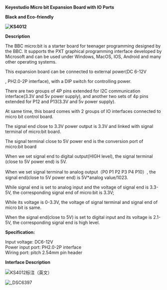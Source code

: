 **Keyestudio Micro bit Expansion Board with IO Ports**

**Black and Eco-friendly**

**![KS4012](media/2dc9b652f8a22184df99e9a9e2968ae2.png)**

**Description**

The BBC micro:bit is a starter board for teenager programming designed by the
BBC. It supports the PXT graphical programming interface developed by Microsoft
and can be used under Windows, MacOS, IOS, Android and many other operating
systems.

This expansion board can be connected to external power(DC 6-12V

, PH2.0-2P interface), with a DIP switch for controlling power.

There are two groups of 4P pins extended for I2C communication interface(3.3V
and 5v power supply), and another two sets of 4p pins extended for P12 and
P13(3.3V and 5v power supply).

At same time, this board comes with 2 groups of IO interfaces connected to micro
bit control board.

The signal end close to 3.3V power output is 3.3V and linked with signal
terminal of micro:bit board.

The signal terminal close to 5V power end is the conversion port of micro:bit
board

When we set signal end to digital output(HIGH level), the signal terminal (close
to 5V power end) is 5V.

When we set signal terminal to analog output（P0 P1 P2 P3 P4 P10）, the signal
end(close to 5V power end) is 5V\*analog value/1023.

While signal end is set to analog input and the voltage of signal end is 3.3-5V,
the corresponding signal end of micro:bit is 3.3V;

While its voltage is 0-3.3V, the voltage of signal terminal and signal end of
micro bit is same.

When the signal end(close to 5V) is set to digital input and its voltage is
2.1-5V, the corresponding signal end is high level.

**Specification:**

Input voltage: DC6-12V  
Power input port: PH2.0-2P interface  
Wiring port: pitch 2.54mm pin header

**Interface Description**

![KS4012标注（英文）](media/e7db6c8f2fb2473bcd89d9cec88865f2.jpeg)

![\_DSC6397](media/f1d4f650d64825cdce8ce862973bc735.jpeg)

# 
